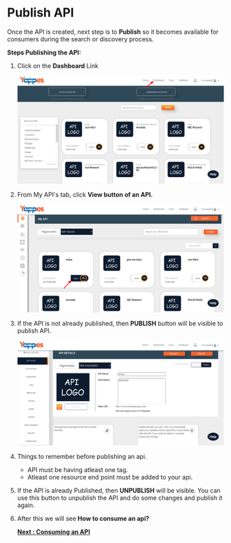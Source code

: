 Publish API
===========

Once the API is created, next step is to **Publish** so it becomes
available for consumers during the search or discovery process.

**Steps Publishing the API:**

1.  Click on the **Dashboard** Link

    ![](images/publish/publish_api_dashbord_click_01.png)

2.  From My API's tab, click **View button of an API.**

    ![](images/publish/publish_api_view_click_02.png)

3.  If the API is not already published, then **PUBLISH** button will be visible to publish API.

    ![](images/publish/publish_api_publish_click_03.png)

4.  Things to remember before publishing an api.
    -   API must be having atleast one tag.
    -   Atleast one resource end point must be added to your api.
5.  If the API is already Published, then 
    **UNPUBLISH** will be visible. You can use this button to unpublish
    the API and do some changes and publish it again.
6.  After this we will see **How to consume an api?**

    [**Next : Consuming an API**](consume_api.md)
